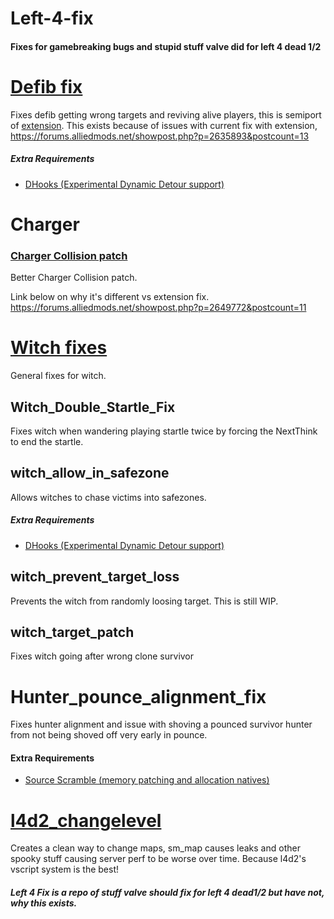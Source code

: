 # Left-4-fix

#### Fixes for gamebreaking bugs and stupid stuff valve did for left 4 dead 1/2


# [Defib fix](https://forums.alliedmods.net/showthread.php?t=315483)
Fixes defib getting wrong targets and reviving alive players, this is semiport of [extension](https://github.com/Satanic-Spirit/defib-fix).
This exists because of issues with current fix with extension, https://forums.alliedmods.net/showpost.php?p=2635893&postcount=13
 ##### Extra Requirements

 - [DHooks (Experimental Dynamic Detour support)](https://forums.alliedmods.net/showthread.php?p=2588686#post2588686)

# Charger
### [Charger Collision patch](https://forums.alliedmods.net/showthread.php?t=315482)
Better Charger Collision patch.

Link below on why it's different vs extension fix.
https://forums.alliedmods.net/showpost.php?p=2649772&postcount=11

# [Witch fixes](https://forums.alliedmods.net/showthread.php?p=2647014)
General fixes for witch.
 
 ## Witch_Double_Startle_Fix
 Fixes witch when wandering playing startle twice by forcing the NextThink to end the startle.
 
 ## witch_allow_in_safezone
 Allows witches to chase victims into safezones.
 ##### Extra Requirements

 - [DHooks (Experimental Dynamic Detour support)](https://forums.alliedmods.net/showthread.php?p=2588686#post2588686)

## witch_prevent_target_loss

Prevents the witch from randomly loosing target.
This is still WIP.

## witch_target_patch

Fixes witch going after wrong clone survivor

# Hunter_pounce_alignment_fix
Fixes hunter alignment and issue with shoving a pounced survivor hunter from not being shoved off very early in pounce.
#### Extra Requirements
-   [Source Scramble (memory patching and allocation natives)](https://forums.alliedmods.net/showpost.php?s=afcc4e2813b2d4593c91fe25b8dbc3e8&p=2657347&postcount=1)

# [l4d2_changelevel](https://forums.alliedmods.net/showthread.php?p=2669850)

Creates a clean way to change maps, sm_map causes leaks and other spooky stuff causing server perf to be worse over time.
Because l4d2's vscript system is the best!


##### Left 4 Fix is a repo of stuff valve should fix for left 4 dead1/2 but have not, why this exists.